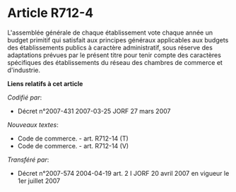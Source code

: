 # Article R712-4

L'assemblée générale de chaque établissement vote chaque année un budget primitif qui satisfait aux principes généraux
applicables aux budgets des établissements publics à caractère administratif, sous réserve des adaptations prévues par le
présent titre pour tenir compte des caractères spécifiques des établissements du réseau des chambres de commerce et
d'industrie.

**Liens relatifs à cet article**

_Codifié par_:

  - Décret n°2007-431 2007-03-25 JORF 27 mars 2007

_Nouveaux textes_:

  - Code de commerce. - art. R712-14 (T)
  - Code de commerce. - art. R712-14 (V)

_Transféré par_:

  - Décret n°2007-574 2004-04-19 art. 2 I JORF 20 avril 2007 en vigueur le 1er juillet 2007
